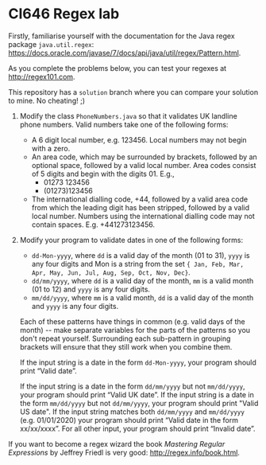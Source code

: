 # CI646 Regex lab

Firstly, familiarise yourself with the documentation for the Java regex package
`java.util.regex`: https://docs.oracle.com/javase/7/docs/api/java/util/regex/Pattern.html.

As you complete the problems below, you can test your regexes at http://regex101.com.

This repository has a `solution` branch where you can compare your solution to mine. No cheating! ;)

1. Modify the class `PhoneNumbers.java` so that it validates UK landline
phone numbers. Valid numbers take one of the following forms:

    * A 6 digit local number, e.g. 123456. Local numbers may not begin
with a zero.
    * An area code, which may be surrounded by brackets, followed by an
optional space, followed by a valid local number. Area codes consist
of 5 digits and begin with the digits 01. E.g.,
        - 01273 123456
        - (01273)123456
    * The international dialling code, +44, followed by a valid area code
from which the leading digit has been stripped, followed by a valid
local number. Numbers using the international dialling code may not
contain spaces. E.g. +441273123456.

2. Modify your program to validate dates in one of the following forms:

    * `dd-Mon-yyyy`, where `dd` is a valid day of the month (01 to 31), `yyyy`
is any four digits and Mon is a string from the set `{ Jan, Feb, Mar,
Apr, May, Jun, Jul, Aug, Sep, Oct, Nov, Dec}`.
    * `dd/mm/yyyy`, where `dd` is a valid day of the month, `mm` is a valid month
(01 to 12) and `yyyy` is any four digits.
    * `mm/dd/yyyy`, where `mm` is a valid month, `dd` is a valid day of the month
and `yyyy` is any four digits.
    
    Each of these patterns have things in common (e.g. valid days of the month) -- 
    make separate variables for the parts of the patterns so you don't 
    repeat yourself. Surrounding each sub-pattern in grouping brackets
    will ensure that they still work when you combine them. 
    
    If the input string is a date in the form `dd-Mon-yyyy`, your program should print
“Valid date”. 

    If the input string is a date in the form `dd/mm/yyyy` but not
`mm/dd/yyyy`, your program should print “Valid UK date”. If the input string is
a date in the form `mm/dd/yyyy` but not `dd/mm/yyyy`, your program should print "Valid US date". 
If the input string matches both `dd/mm/yyyy` and `mm/dd/yyyy` (e.g. 01/01/2020) your
program should print “Valid date in the form xx/xx/xxxx”. For all other
input, your program should print “Invalid date”.

If you want to become a regex wizard the book *Mastering Regular Expressions* 
by Jeffrey Friedl is very good: http://regex.info/book.html.
